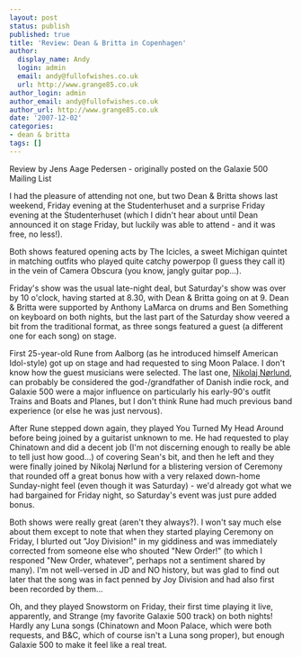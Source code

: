 ```yaml
---
layout: post
status: publish
published: true
title: 'Review: Dean & Britta in Copenhagen'
author:
  display_name: Andy
  login: admin
  email: andy@fullofwishes.co.uk
  url: http://www.grange85.co.uk
author_login: admin
author_email: andy@fullofwishes.co.uk
author_url: http://www.grange85.co.uk
date: '2007-12-02'
categories:
- dean & britta
tags: []
---
```

<p>Review by Jens Aage Pedersen - originally posted on the Galaxie 500 Mailing List
<p>I had the pleasure of attending not one, but two Dean & Britta shows last weekend, Friday evening at the Studenterhuset and a surprise Friday evening at the Studenterhuset (which I didn't hear about until Dean announced it on stage Friday, but luckily was able to attend - and it was free, no less!).</p>
<p><a id="more"></a><a id="more-583"></a>
<p>Both shows featured opening acts by The Icicles, a sweet Michigan quintet in matching outfits who played quite catchy powerpop (I guess they call it) in the vein of Camera Obscura (you know, jangly guitar pop...).</p>
<p>Friday's show was the usual late-night deal, but Saturday's show was over by 10 o'clock, having started at 8.30, with Dean & Britta going on at 9. Dean & Britta were supported by Anthony LaMarca on drums and Ben Something on keyboard on both nights, but the last part of the Saturday show veered a bit from the traditional format, as three songs featured a guest (a different one for each song) on stage.</p>
<p>First 25-year-old Rune from Aalborg (as he introduced himself American Idol-style) got up on stage and had requested to sing Moon Palace. I don't know how the guest musicians were selected. The last one, <a href="http://www.norlund.com">Nikolaj Nørlund</a>, can probably be considered the god-/grandfather of Danish indie rock, and Galaxie 500 were a major influence on particularly his early-90's outfit Trains and Boats and Planes, but I don't think Rune had much previous band experience (or else he was just nervous).</p>
<p>After Rune stepped down again, they played You Turned My Head Around before being joined by a guitarist unknown to me. He had requested to play Chinatown and did a decent job (I'm not discerning enough to really be able to tell just how good...) of covering Sean's bit, and then he left and they were finally joined by Nikolaj Nørlund for a blistering version of Ceremony that rounded off a great bonus how with a very relaxed down-home Sunday-night feel (even though it was Saturday) - we'd already got what we had bargained for Friday night, so Saturday's event was just pure added bonus.</p>
<p>Both shows were really great (aren't they always?). I won't say much else about them except to note that when they started playing Ceremony on Friday, I blurted out "Joy Division!" in my giddiness and was immediately corrected from someone else who shouted "New Order!" (to which I responed "New Order, whatever", perhaps not a sentiment shared by many). I'm not well-versed in JD and NO history, but was glad to find out later that the song was in fact penned by Joy Division and had also first been recorded by them...</p>
<p>Oh, and they played Snowstorm on Friday, their first time playing it live, apparently, and Strange (my favorite Galaxie 500 track) on both nights! Hardly any Luna songs (Chinatown and Moon Palace, which were both requests, and B&C, which of course isn't a Luna song proper), but enough Galaxie 500 to make it feel like a real treat.</p>
